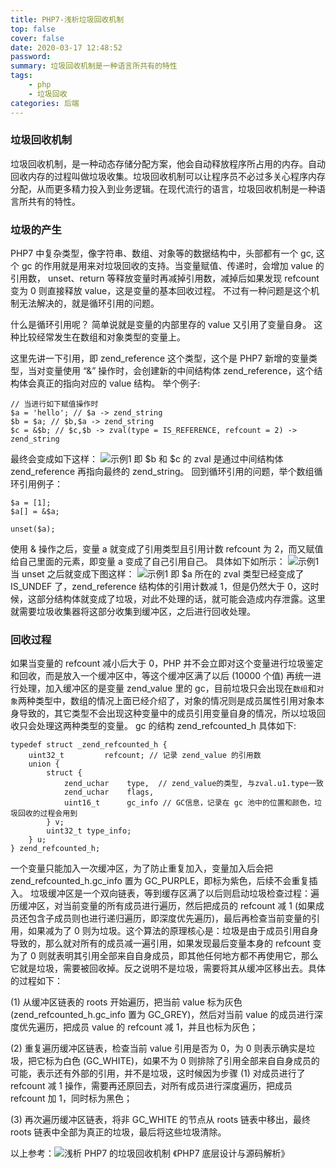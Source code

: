 ```yaml
---
title: PHP7-浅析垃圾回收机制
top: false
cover: false
date: 2020-03-17 12:48:52
password:
summary: 垃圾回收机制是一种语言所共有的特性
tags:
    - php
    - 垃圾回收
categories: 后端
---
```


### 垃圾回收机制
垃圾回收机制，是一种动态存储分配方案，他会自动释放程序所占用的内存。自动回收内存的过程叫做垃圾收集。垃圾回收机制可以让程序员不必过多关心程序内存分配，从而更多精力投入到业务逻辑。在现代流行的语言，垃圾回收机制是一种语言所共有的特性。

### 垃圾的产生
PHP7 中复杂类型，像字符串、数组、对象等的数据结构中，头部都有一个 gc, 这个 gc 的作用就是用来对垃圾回收的支持。当变量赋值、传递时，会增加 value 的引用数， unset、return 等释放变量时再减掉引用数，减掉后如果发现 refcount 变为 0 则直接释放 value，这是变量的基本回收过程。
不过有一种问题是这个机制无法解决的，就是循环引用的问题。

什么是循环引用呢？ 简单说就是变量的内部里存的 value 又引用了变量自身。 这种比较经常发生在数组和对象类型的变量上。

这里先讲一下引用，即 zend_reference 这个类型，这个是 PHP7 新增的变量类型，当对变量使用 “&” 操作时，会创建新的中间结构体 zend_reference，这个结构体会真正的指向对应的 value 结构。
举个例子:
````
// 当进行如下赋值操作时
$a = 'hello'; // $a -> zend_string
$b = $a; // $b,$a -> zend_string
$c = &$b; // $c,$b -> zval(type = IS_REFERENCE, refcount = 2) -> zend_string
````
最终会变成如下这样：
![示例1](/tmp/php7-reference-01.png)
即 $b 和 $c 的 zval 是通过中间结构体 zend_reference 再指向最终的 zend_string。
回到循环引用的问题，举个数组循环引用例子：
````
$a = [1];
$a[] = &$a;

unset($a);
````
使用 & 操作之后，变量 a 就变成了引用类型且引用计数 refcount 为 2，而又赋值给自己里面的元素，即变量 a 变成了自己引用自己。
具体如下如所示：
![示例1](/tmp/php7-reference-02.png)
当 unset 之后就变成下图这样：
![示例1](/tmp/php7-reference-03.png)
即 $a 所在的 zval 类型已经变成了 IS_UNDEF 了，zend_reference 结构体的引用计数减 1，但是仍然大于 0，这时候，这部分结构体就变成了垃圾，对此不处理的话，就可能会造成内存泄露。这里就需要垃圾收集器将这部分收集到缓冲区，之后进行回收处理。
### 回收过程
如果当变量的 refcount 减小后大于 0，PHP 并不会立即对这个变量进行垃圾鉴定和回收，而是放入一个缓冲区中，等这个缓冲区满了以后 (10000 个值) 再统一进行处理，加入缓冲区的是变量 zend_value 里的 gc，目前垃圾只会出现在`数组`和`对象`两种类型中，数组的情况上面已经介绍了，对象的情况则是成员属性引用对象本身导致的，其它类型不会出现这种变量中的成员引用变量自身的情况，所以垃圾回收只会处理这两种类型的变量。
gc 的结构 zend_refcounted_h 具体如下:
````
typedef struct _zend_refcounted_h {
    uint32_t         refcount; // 记录 zend_value 的引用数
    union {
        struct {
            zend_uchar    type,  // zend_value的类型, 与zval.u1.type一致
            zend_uchar    flags, 
            uint16_t      gc_info // GC信息，记录在 gc 池中的位置和颜色，垃圾回收的过程会用到
        } v;
        uint32_t type_info;
    } u;
} zend_refcounted_h;
````
一个变量只能加入一次缓冲区，为了防止重复加入，变量加入后会把 zend_refcounted_h.gc_info 置为 GC_PURPLE，即标为紫色，后续不会重复插入。
垃圾缓冲区是一个双向链表，等到缓存区满了以后则启动垃圾检查过程：遍历缓冲区，对当前变量的所有成员进行遍历，然后把成员的 refcount 减 1 (如果成员还包含子成员则也进行递归遍历，即深度优先遍历)，最后再检查当前变量的引用，如果减为了 0 则为垃圾。这个算法的原理核心是：垃圾是由于成员引用自身导致的，那么就对所有的成员减一遍引用，如果发现最后变量本身的 refcount 变为了 0 则就表明其引用全部来自自身成员，即其他任何地方都不再使用它，那么它就是垃圾，需要被回收掉。反之说明不是垃圾，需要将其从缓冲区移出去。具体的过程如下：

(1) 从缓冲区链表的 roots 开始遍历，把当前 value 标为灰色 (zend_refcounted_h.gc_info 置为 GC_GREY)，然后对当前 value 的成员进行深度优先遍历，把成员 value 的 refcount 减 1，并且也标为灰色；

(2) 重复遍历缓冲区链表，检查当前 value 引用是否为 0，为 0 则表示确实是垃圾，把它标为白色 (GC_WHITE)，如果不为 0 则排除了引用全部来自自身成员的可能，表示还有外部的引用，并不是垃圾，这时候因为步骤 (1) 对成员进行了 refcount 减 1 操作，需要再还原回去，对所有成员进行深度遍历，把成员 refcount 加 1，同时标为黑色；

(3) 再次遍历缓冲区链表，将非 GC_WHITE 的节点从 roots 链表中移出，最终 roots 链表中全部为真正的垃圾，最后将这些垃圾清除。

以上参考：![浅析 PHP7 的垃圾回收机制]("https://learnku.com/articles/33451#ab0595") 
        《PHP7 底层设计与源码解析》
